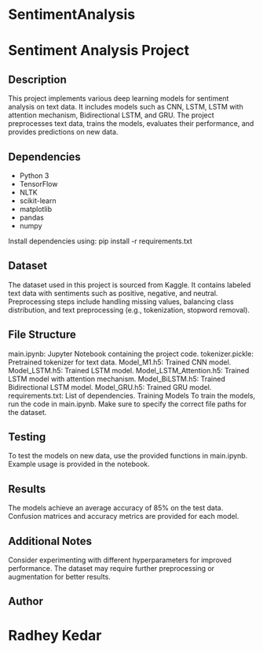# SentimentAnalysis
# Sentiment Analysis Project

## Description
This project implements various deep learning models for sentiment analysis on text data. It includes models such as CNN, LSTM, LSTM with attention mechanism, Bidirectional LSTM, and GRU. The project preprocesses text data, trains the models, evaluates their performance, and provides predictions on new data.

## Dependencies
- Python 3
- TensorFlow
- NLTK
- scikit-learn
- matplotlib
- pandas
- numpy

Install dependencies using:
pip install -r requirements.txt

## Dataset
The dataset used in this project is sourced from Kaggle. It contains labeled text data with sentiments such as positive, negative, and neutral. Preprocessing steps include handling missing values, balancing class distribution, and text preprocessing (e.g., tokenization, stopword removal).

## File Structure
main.ipynb: Jupyter Notebook containing the project code.
tokenizer.pickle: Pretrained tokenizer for text data.
Model_M1.h5: Trained CNN model.
Model_LSTM.h5: Trained LSTM model.
Model_LSTM_Attention.h5: Trained LSTM model with attention mechanism.
Model_BiLSTM.h5: Trained Bidirectional LSTM model.
Model_GRU.h5: Trained GRU model.
requirements.txt: List of dependencies.
Training Models
To train the models, run the code in main.ipynb. Make sure to specify the correct file paths for the dataset.

## Testing
To test the models on new data, use the provided functions in main.ipynb. Example usage is provided in the notebook.

## Results
The models achieve an average accuracy of 85% on the test data. Confusion matrices and accuracy metrics are provided for each model.

## Additional Notes
Consider experimenting with different hyperparameters for improved performance.
The dataset may require further preprocessing or augmentation for better results.

## Author
# Radhey Kedar



